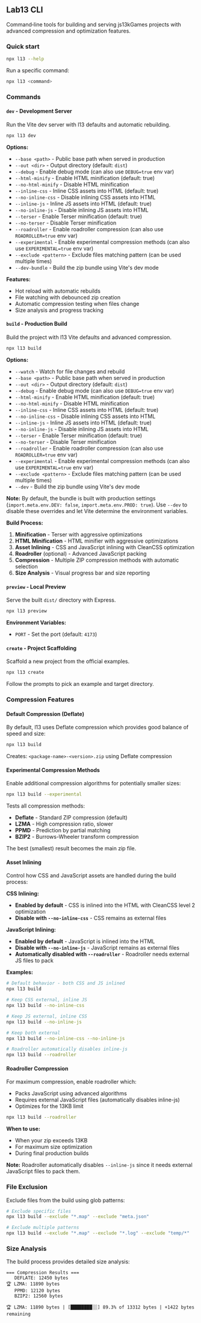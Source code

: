 ## Lab13 CLI

Command‑line tools for building and serving js13kGames projects with advanced compression and optimization features.

### Quick start

```bash
npx l13 --help
```

Run a specific command:

```bash
npx l13 <command>
```

### Commands

#### `dev` - Development Server

Run the Vite dev server with l13 defaults and automatic rebuilding.

```bash
npx l13 dev
```

**Options:**

- `--base <path>` - Public base path when served in production
- `--out <dir>` - Output directory (default: `dist`)
- `--debug` - Enable debug mode (can also use `DEBUG=true` env var)
- `--html-minify` - Enable HTML minification (default: true)
- `--no-html-minify` - Disable HTML minification
- `--inline-css` - Inline CSS assets into HTML (default: true)
- `--no-inline-css` - Disable inlining CSS assets into HTML
- `--inline-js` - Inline JS assets into HTML (default: true)
- `--no-inline-js` - Disable inlining JS assets into HTML
- `--terser` - Enable Terser minification (default: true)
- `--no-terser` - Disable Terser minification
- `--roadroller` - Enable roadroller compression (can also use `ROADROLLER=true` env var)
- `--experimental` - Enable experimental compression methods (can also use `EXPERIMENTAL=true` env var)
- `--exclude <pattern>` - Exclude files matching pattern (can be used multiple times)
- `--dev-bundle` - Build the zip bundle using Vite's dev mode

**Features:**

- Hot reload with automatic rebuilds
- File watching with debounced zip creation
- Automatic compression testing when files change
- Size analysis and progress tracking

#### `build` - Production Build

Build the project with l13 Vite defaults and advanced compression.

```bash
npx l13 build
```

**Options:**

- `--watch` - Watch for file changes and rebuild
- `--base <path>` - Public base path when served in production
- `--out <dir>` - Output directory (default: `dist`)
- `--debug` - Enable debug mode (can also use `DEBUG=true` env var)
- `--html-minify` - Enable HTML minification (default: true)
- `--no-html-minify` - Disable HTML minification
- `--inline-css` - Inline CSS assets into HTML (default: true)
- `--no-inline-css` - Disable inlining CSS assets into HTML
- `--inline-js` - Inline JS assets into HTML (default: true)
- `--no-inline-js` - Disable inlining JS assets into HTML
- `--terser` - Enable Terser minification (default: true)
- `--no-terser` - Disable Terser minification
- `--roadroller` - Enable roadroller compression (can also use `ROADROLLER=true` env var)
- `--experimental` - Enable experimental compression methods (can also use `EXPERIMENTAL=true` env var)
- `--exclude <pattern>` - Exclude files matching pattern (can be used multiple times)
- `--dev` - Build the zip bundle using Vite's dev mode

**Note:** By default, the bundle is built with production settings (`import.meta.env.DEV: false`, `import.meta.env.PROD: true`). Use `--dev` to disable these overrides and let Vite determine the environment variables.

**Build Process:**

1. **Minification** - Terser with aggressive optimizations
2. **HTML Minification** - HTML minifier with aggressive optimizations
3. **Asset Inlining** - CSS and JavaScript inlining with CleanCSS optimization
4. **Roadroller** (optional) - Advanced JavaScript packing
5. **Compression** - Multiple ZIP compression methods with automatic selection
6. **Size Analysis** - Visual progress bar and size reporting

#### `preview` - Local Preview

Serve the built `dist/` directory with Express.

```bash
npx l13 preview
```

**Environment Variables:**

- `PORT` - Set the port (default: `4173`)

#### `create` - Project Scaffolding

Scaffold a new project from the official examples.

```bash
npx l13 create
```

Follow the prompts to pick an example and target directory.

### Compression Features

#### Default Compression (Deflate)

By default, l13 uses Deflate compression which provides good balance of speed and size:

```bash
npx l13 build
```

Creates: `<package-name>-<version>.zip` using Deflate compression

#### Experimental Compression Methods

Enable additional compression algorithms for potentially smaller sizes:

```bash
npx l13 build --experimental
```

Tests all compression methods:

- **Deflate** - Standard ZIP compression (default)
- **LZMA** - High compression ratio, slower
- **PPMD** - Prediction by partial matching
- **BZIP2** - Burrows-Wheeler transform compression

The best (smallest) result becomes the main zip file.

#### Asset Inlining

Control how CSS and JavaScript assets are handled during the build process:

**CSS Inlining:**

- **Enabled by default** - CSS is inlined into the HTML with CleanCSS level 2 optimization
- **Disable with `--no-inline-css`** - CSS remains as external files

**JavaScript Inlining:**

- **Enabled by default** - JavaScript is inlined into the HTML
- **Disable with `--no-inline-js`** - JavaScript remains as external files
- **Automatically disabled with `--roadroller`** - Roadroller needs external JS files to pack

**Examples:**

```bash
# Default behavior - both CSS and JS inlined
npx l13 build

# Keep CSS external, inline JS
npx l13 build --no-inline-css

# Keep JS external, inline CSS
npx l13 build --no-inline-js

# Keep both external
npx l13 build --no-inline-css --no-inline-js

# Roadroller automatically disables inline-js
npx l13 build --roadroller
```

#### Roadroller Compression

For maximum compression, enable roadroller which:

- Packs JavaScript using advanced algorithms
- Requires external JavaScript files (automatically disables inline-js)
- Optimizes for the 13KB limit

```bash
npx l13 build --roadroller
```

**When to use:**

- When your zip exceeds 13KB
- For maximum size optimization
- During final production builds

**Note:** Roadroller automatically disables `--inline-js` since it needs external JavaScript files to pack them.

### File Exclusion

Exclude files from the build using glob patterns:

```bash
# Exclude specific files
npx l13 build --exclude "*.map" --exclude "meta.json"

# Exclude multiple patterns
npx l13 build --exclude "*.map" --exclude "*.log" --exclude "temp/*"
```

### Size Analysis

The build process provides detailed size analysis:

```
=== Compression Results ===
   DEFLATE: 12450 bytes
🏆 LZMA: 11890 bytes
   PPMD: 12120 bytes
   BZIP2: 12560 bytes

🏆 LZMA: 11890 bytes | [████████░░] 89.3% of 13312 bytes | +1422 bytes remaining
```
